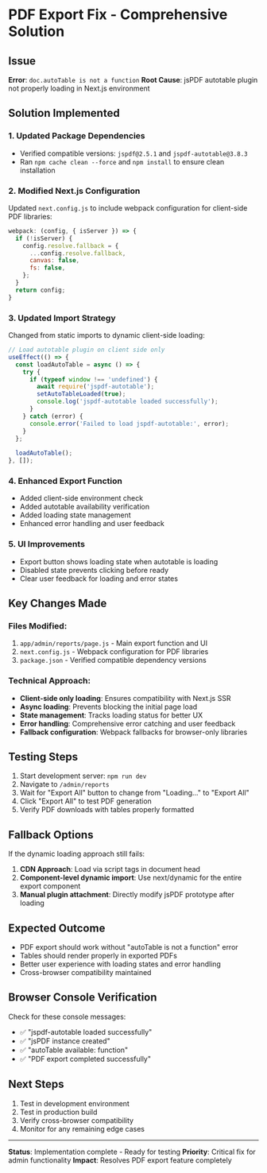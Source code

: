 # PDF Export Fix - Comprehensive Solution

## Issue
**Error**: `doc.autoTable is not a function`
**Root Cause**: jsPDF autotable plugin not properly loading in Next.js environment

## Solution Implemented

### 1. Updated Package Dependencies
- Verified compatible versions: `jspdf@2.5.1` and `jspdf-autotable@3.8.3`
- Ran `npm cache clean --force` and `npm install` to ensure clean installation

### 2. Modified Next.js Configuration
Updated `next.config.js` to include webpack configuration for client-side PDF libraries:

```javascript
webpack: (config, { isServer }) => {
  if (!isServer) {
    config.resolve.fallback = {
      ...config.resolve.fallback,
      canvas: false,
      fs: false,
    };
  }
  return config;
}
```

### 3. Updated Import Strategy
Changed from static imports to dynamic client-side loading:

```javascript
// Load autotable plugin on client side only
useEffect(() => {
  const loadAutoTable = async () => {
    try {
      if (typeof window !== 'undefined') {
        await require('jspdf-autotable');
        setAutoTableLoaded(true);
        console.log('jspdf-autotable loaded successfully');
      }
    } catch (error) {
      console.error('Failed to load jspdf-autotable:', error);
    }
  };
  
  loadAutoTable();
}, []);
```

### 4. Enhanced Export Function
- Added client-side environment check
- Added autotable availability verification
- Added loading state management
- Enhanced error handling and user feedback

### 5. UI Improvements
- Export button shows loading state when autotable is loading
- Disabled state prevents clicking before ready
- Clear user feedback for loading and error states

## Key Changes Made

### Files Modified:
1. `app/admin/reports/page.js` - Main export function and UI
2. `next.config.js` - Webpack configuration for PDF libraries
3. `package.json` - Verified compatible dependency versions

### Technical Approach:
- **Client-side only loading**: Ensures compatibility with Next.js SSR
- **Async loading**: Prevents blocking the initial page load
- **State management**: Tracks loading status for better UX
- **Error handling**: Comprehensive error catching and user feedback
- **Fallback configuration**: Webpack fallbacks for browser-only libraries

## Testing Steps
1. Start development server: `npm run dev`
2. Navigate to `/admin/reports`
3. Wait for "Export All" button to change from "Loading..." to "Export All"
4. Click "Export All" to test PDF generation
5. Verify PDF downloads with tables properly formatted

## Fallback Options
If the dynamic loading approach still fails:

1. **CDN Approach**: Load via script tags in document head
2. **Component-level dynamic import**: Use next/dynamic for the entire export component
3. **Manual plugin attachment**: Directly modify jsPDF prototype after loading

## Expected Outcome
- PDF export should work without "autoTable is not a function" error
- Tables should render properly in exported PDFs
- Better user experience with loading states and error handling
- Cross-browser compatibility maintained

## Browser Console Verification
Check for these console messages:
- ✅ "jspdf-autotable loaded successfully"
- ✅ "jsPDF instance created"
- ✅ "autoTable available: function"
- ✅ "PDF export completed successfully"

## Next Steps
1. Test in development environment
2. Test in production build
3. Verify cross-browser compatibility
4. Monitor for any remaining edge cases

---
**Status**: Implementation complete - Ready for testing
**Priority**: Critical fix for admin functionality
**Impact**: Resolves PDF export feature completely
